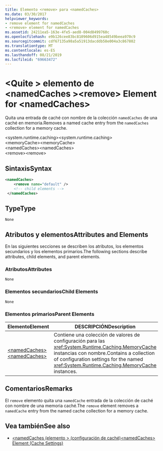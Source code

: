 ```yaml
---
title: Elemento <remove> para <namedCaches>
ms.date: 03/30/2017
helpviewer_keywords:
- remove element for namedCaches
- <remove> element for namedCaches
ms.assetid: 24211ea5-163e-4fe5-aed8-004d8499760c
ms.openlocfilehash: e9b126cee83bc8109606d915ea48549beea970c9
ms.sourcegitcommit: cdf67135a98a5a51913dacddb58e004a3c867802
ms.translationtype: MT
ms.contentlocale: es-ES
ms.lasthandoff: 08/21/2019
ms.locfileid: "69663472"
---
```

# <a name="remove-element-for-namedcaches"></a><span data-ttu-id="d9fee-102">\<Quite > elemento de \<namedCaches ></span><span class="sxs-lookup"><span data-stu-id="d9fee-102">\<remove> Element for \<namedCaches></span></span>
<span data-ttu-id="d9fee-103">Quita una entrada de caché con nombre de la colección `namedCaches` de una caché en memoria.</span><span class="sxs-lookup"><span data-stu-id="d9fee-103">Removes a named cache entry from the `namedCaches` collection for a memory cache.</span></span>  
  
 <span data-ttu-id="d9fee-104">\<system.runtime.caching></span><span class="sxs-lookup"><span data-stu-id="d9fee-104">\<system.runtime.caching></span></span>  
<span data-ttu-id="d9fee-105">\<memoryCache></span><span class="sxs-lookup"><span data-stu-id="d9fee-105">\<memoryCache></span></span>  
<span data-ttu-id="d9fee-106">\<namedCaches></span><span class="sxs-lookup"><span data-stu-id="d9fee-106">\<namedCaches></span></span>  
<span data-ttu-id="d9fee-107">\<remove></span><span class="sxs-lookup"><span data-stu-id="d9fee-107">\<remove></span></span>  
  
## <a name="syntax"></a><span data-ttu-id="d9fee-108">Sintaxis</span><span class="sxs-lookup"><span data-stu-id="d9fee-108">Syntax</span></span>  
  
```xml  
<namedCaches>  
    <remove name="default" />  
    <!-- child elements -->  
 </namedCaches>  
```  
  
## <a name="type"></a><span data-ttu-id="d9fee-109">Type</span><span class="sxs-lookup"><span data-stu-id="d9fee-109">Type</span></span>  
 `None`  
  
## <a name="attributes-and-elements"></a><span data-ttu-id="d9fee-110">Atributos y elementos</span><span class="sxs-lookup"><span data-stu-id="d9fee-110">Attributes and Elements</span></span>  
 <span data-ttu-id="d9fee-111">En las siguientes secciones se describen los atributos, los elementos secundarios y los elementos primarios.</span><span class="sxs-lookup"><span data-stu-id="d9fee-111">The following sections describe attributes, child elements, and parent elements.</span></span>  
  
### <a name="attributes"></a><span data-ttu-id="d9fee-112">Atributos</span><span class="sxs-lookup"><span data-stu-id="d9fee-112">Attributes</span></span>  
 `None`  
  
### <a name="child-elements"></a><span data-ttu-id="d9fee-113">Elementos secundarios</span><span class="sxs-lookup"><span data-stu-id="d9fee-113">Child Elements</span></span>  
 `None`  
  
### <a name="parent-elements"></a><span data-ttu-id="d9fee-114">Elementos primarios</span><span class="sxs-lookup"><span data-stu-id="d9fee-114">Parent Elements</span></span>  
  
|<span data-ttu-id="d9fee-115">Elemento</span><span class="sxs-lookup"><span data-stu-id="d9fee-115">Element</span></span>|<span data-ttu-id="d9fee-116">DESCRIPCIÓN</span><span class="sxs-lookup"><span data-stu-id="d9fee-116">Description</span></span>|  
|-------------|-----------------|  
|[<span data-ttu-id="d9fee-117">\<namedCaches></span><span class="sxs-lookup"><span data-stu-id="d9fee-117">\<namedCaches></span></span>](namedcaches-element-cache-settings.md)|<span data-ttu-id="d9fee-118">Contiene una colección de valores de configuración para las <xref:System.Runtime.Caching.MemoryCache> instancias con nombre.</span><span class="sxs-lookup"><span data-stu-id="d9fee-118">Contains a collection of configuration settings for the named <xref:System.Runtime.Caching.MemoryCache> instances.</span></span>|  
  
## <a name="remarks"></a><span data-ttu-id="d9fee-119">Comentarios</span><span class="sxs-lookup"><span data-stu-id="d9fee-119">Remarks</span></span>  
 <span data-ttu-id="d9fee-120">El `remove` elemento quita una `namedCache` entrada de la colección de caché con nombre de una memoria caché.</span><span class="sxs-lookup"><span data-stu-id="d9fee-120">The `remove` element removes a `namedCache` entry from the named cache collection for a memory cache.</span></span>  
  
## <a name="see-also"></a><span data-ttu-id="d9fee-121">Vea también</span><span class="sxs-lookup"><span data-stu-id="d9fee-121">See also</span></span>

- [<span data-ttu-id="d9fee-122">\<namedCaches (elemento > (configuración de caché)</span><span class="sxs-lookup"><span data-stu-id="d9fee-122">\<namedCaches> Element (Cache Settings)</span></span>](namedcaches-element-cache-settings.md)
